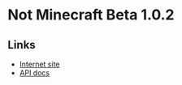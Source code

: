 
# Not Minecraft Beta 1.0.2

## Links

- [Internet site](https://phoenixkahlo.com/hubs/notminecraftbeta102)
- [API docs](./api/minecraft/index.html)
